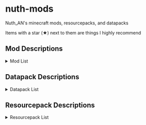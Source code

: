 # nuth-mods
Nuth_AN's minecraft mods, resourcepacks, and datapacks

Items with a star (★) next to them are things I highly recommend

## **Mod Descriptions**

<details>
<summary>Mod List</summary>

- advancementInfo
  - Tells the user what they need to do to accomplish an advancement

- axiom
  - Building mod I only use in creative worlds

- balm (library)

- betterBeaconPlacement
  - Places down the base of the beacon by right clicking on a beacon with the mineral block in your hand. Also can break all the blocks by breaking the beacon. Huge time saver

- betterF3★
  - Improves F3 menu by color coding (highly customizable)

- betterStats
  - Makes the statistics screen look much prettier

- boatHUD
  - Adds a cool little HUD when riding a boat. Includes speed, gs experienced, and angle

- calcMod
  - Little calculator to calculate things such as amount of blocks needed for recipes, etc.

- carpetExtra
  - Adds some more cool carpet features

- carpetTIS
  - More carpet additions, notably large barrels

- clothConfig (library)

- clumps (performance)
  - Greatly decreases lag by clumping xp orbs together

- collective (library)

- continuity★
  - Adds connected textures similar to OptiFine

- controlling (library)

- darkLoadingScreen
  - Makes the loading screen dark mode

- easierCrafting
  - Enables instant crafting without having to drag items to and fro

- eatingAnimation
  - Adds cool eating animations for most foods (sadly none for golden carrots)

- essential
  - Adds some useless cosmetics and allows hosting worlds for multiplayer with friends

- fabricAPI★ (library)

- carpet★
  - Adds a ton of cool technical features. A tonnnnnn

- fabricLanguageKotlin (library)

- indium★ (performance)
  - Sodium addon that improves rendering API

- inventoryHUD
  - Adds some neat little HUDs. Highly customizable

- iris
  - Best shader loader in existence

- itemScroller★
  - Amazing mod that makes it way easier to move items around in the inventory

- kleeSlabs
  - Allows just breaking the top or bottom slab in a double slab

- lambDynamicLights★
  - Adds dynamic lights. Ex: holding a torch actually gives off light

- litematica★
  - Building mod to creat ghost outlines of your builds for easier building process in survival

- lithium★ (performance)
  - Great optimization addon for fabric. Reduces tons of lag

- maLiLib★ (library)

- miniHUD★
  - Fantastic mod that adds a little HUD that can display whatever you want it to. Also implements some useful renderers. Highly customizable

- modMenu★
  - Adds a mod menu to help organize and configure mods in game

- NE
  - I have no clue what this mod does, but I think it's a dependency for some other mod

- noResourcePackWarnings
  - Removes the warning that a resource pack is from an older version

- reesesSodiumOptions★
  - Improves the GUI of the sodium mod's options

- searchables
  - Adds a search bar in the keybinds menu to help find conflicts

- shulkerPlus★
  - Allows you to label shulker boxes with an item. Great for organization

- sodiumExtra★ (performance)
  - Adds some more features to sodium

- sodium★ (performance)
  - The goat of performance mods

- stendhal
  - Adds the whole unicode library in the game GUI, allowing for symbols in signs, chat, etc.

- tweakermore
  - Adds some more tweakeroo features. I forgot what features, but they're probably cool

- tweakeroo★
  - Allows for diagonal and offset block placement, orientation changes when placing, shulkerbox tooltips, freecam, and so much more. Highly customizable

- voiceChat
  - Adds a simple voice chat

- wiZoom★
  - My favorite zoom mod. It's just the zoom from the Wurst hack client (which I've never used)

- yetAnotherConfigLib (library)

</details>

## **Datapack Descriptions**

<details>
<summary>Datapack List</summary>

- allMobHeads
  - Adds mob heads and player heads

- antiGriefs
  - Stops endermen from picking up blocks and stops ghasts from breaking blocks

- armoredElytra
  - Drop an elytra and chestplate on an anvil to combine them

- doubleShulkerShells★
  - Shulkers always drop two shulker shells upon death

- fastLeafDecay★
  - Makes leaves decay very quickly

- vanillaTweaks
  - Allows for redying of stuff, dying sandstone to red sandstone, adds a bunch of shapeless recipes, makes blackstone function the same as cobble for recipes, you can make black dye from coal and charcoal, you can smelt rotten flesh into leather, unpack ice, unpack netherwart blocks, unpack wool into string, trapdoor recipe yields 12 instead of 2, stair recipe yields 8 instead of 4, and wood recipe yields 4 instead of 3

- villagerWorkstationHighlights
  - Helps find which villager is assigned to which workstation

</details>

## **Resourcepack Descriptions**

<details>

<summary>Resourcepack List</summary>

- cowTotem
  - A little texture I made that turns the totem of undying into a cute little cow

- nuthPaintings
  - I replaced all the paintings with my favorite funny images

- redstoneTweaks★
  - Extremely splendid pack that makes redstone components much easier to read and tell what direction they're facing, as well as much more

- uniqueDiscs
  - Gives each music disc a unique texture

- betterEggs
  - Recolors eggs and turtle eggs

- colorfulCoral
  - Makes dead coral have a little hue of color in them

- consistentSigns
  - Makes hanging signs and normal signs be consistent

- livingDragon
  - Gives the dragon egg an animated texture like a heartbeat

- obsidianEnderChest
  - Retextures ender chest to resemble obsidian

- rainRevamp
  - Makes rain so much nicer and atmospheric

- shrimpDistinctPotions
  - Gives each potion a unique texture

- springFlowers★
  - Gets some variation in the flowers

- vanillaTweaks
  - fixes bucket inconsistencies, item stitching, fixes dripleaf, makes leaves look nicer on fast graphics, removes fogs, fixes blaze textures, fixes decorated pot texture, gives axolotls a cute lil smile, adds a dark mode UI, fixes gamerule names to be the same as in the source code, makes wither hearts actually discernable, color indicates ping, makes particles less obtrusive, cleans up glass textures, cleans up scaffold texture, lowers the shield texture to see better when holding, removes the pumpkin effect when wearing a carved pumpkin, makes fire a shorter texture, indicates suspicious sand/gravel with an outline and infested blocks with a caution tape outline, gives banner patterns unique texture as an item, makes age25 kelp have flowers on it, makes sapling age2 taller, quiets villagers and nether portals, allows for different skin tones in villagers, shortens grass textures, wraps around grass, path, mycelium, and snow blocks, makes the savanna colors golden, makes log texture a little rounded, makes water clearer and easier to see through, gives iron golems some flower patterns on them, makes the xp bottle a splash potion texture, makes a golden helmet look like a crown, gives every dye a unique texture, makes shield banners HD, makes arrow tips colored like flint, makes moss carpets overhang, animates campfire item, adds variation in bookshelves, connects bookshelves, makes the spyglass useless, and makes the nether brighter
 
- timeToShweep
  - Changes phantoms voice to be Bdubs saying "Time to shweep!"

</details>
